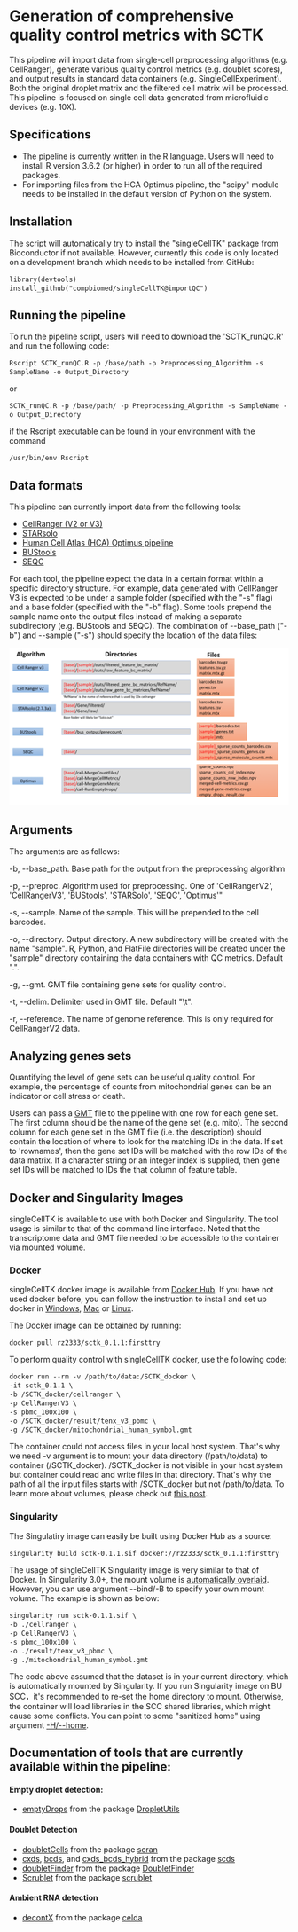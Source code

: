# Generation of comprehensive quality control metrics with SCTK

This pipeline will import data from single-cell preprocessing algorithms (e.g. CellRanger), generate various quality control metrics (e.g. doublet scores), and output results in standard data containers (e.g. SingleCellExperiment).
Both the original droplet matrix and the filtered cell matrix will be processed.
This pipeline is focused on single cell data generated from microfluidic devices (e.g. 10X).

## Specifications

* The pipeline is currently written in the R language. Users will need to install R version 3.6.2 (or higher) in order to run all of the required packages. 
* For importing files from the HCA Optimus pipeline, the "scipy" module needs to be installed in the default version of Python on the system.

## Installation
The script will automatically try to install the "singleCellTK" package from Bioconductor if not available. However, currently this code is only located on a development branch which needs to be installed from GitHub:

```
library(devtools)
install_github("compbiomed/singleCellTK@importQC")
```

## Running the pipeline

To run the pipeline script, users will need to download the 'SCTK_runQC.R' and run the following code:

```
Rscript SCTK_runQC.R -p /base/path -p Preprocessing_Algorithm -s SampleName -o Output_Directory
```

or 

```
SCTK_runQC.R -p /base/path/ -p Preprocessing_Algorithm -s SampleName -o Output_Directory
```

if the Rscript executable can be found in your environment with the command

```
/usr/bin/env Rscript
```


## Data formats

This pipeline can currently import data from the following tools:

* [CellRanger (V2 or V3)](https://support.10xgenomics.com/single-cell-gene-expression/software/pipelines/latest/what-is-cell-ranger)
* [STARsolo](https://github.com/alexdobin/STAR/releases)
* [Human Cell Atlas (HCA) Optimus pipeline](https://data.humancellatlas.org/pipelines/optimus-workflow)
* [BUStools](https://github.com/BUStools/bustools)
* [SEQC](https://github.com/ambrosejcarr/seqc)

For each tool, the pipeline expect the data in a certain format within a specific directory structure. For example, data generated with CellRanger V3 is expected to be under a sample folder (specified with the "-s" flag) and a base folder (specified with the "-b" flag).
Some tools prepend the sample name onto the output files instead of making a separate subdirectory (e.g. BUStools and SEQC). The combination of --base_path ("-b") and --sample ("-s") should specify the location of the data files:

![](/exec/SCTK_QC_Import.png)

## Arguments

The arguments are as follows:

-b, --base_path. Base path for the output from the preprocessing algorithm

-p, --preproc. Algorithm used for preprocessing. One of 'CellRangerV2', 'CellRangerV3', 'BUStools', 'STARSolo', 'SEQC', 'Optimus'"

-s, --sample. Name of the sample. This will be prepended to the cell barcodes.

-o, --directory. Output directory. A new subdirectory will be created with the name "sample". R, Python, and FlatFile directories will be created under the "sample" directory containing the data containers with QC metrics. Default ".".

-g, --gmt. GMT file containing gene sets for quality control. 

-t, --delim. Delimiter used in GMT file. Default "\t".

-r, --reference. The name of genome reference. This is only required for CellRangerV2 data.

## Analyzing genes sets

Quantifying the level of gene sets can be useful quality control. For example, the percentage of counts from mitochondrial genes can be an indicator or cell stress or death. 

Users can pass a [GMT](http://software.broadinstitute.org/cancer/software/gsea/wiki/index.php/Data_formats) file to the pipeline with one row for each gene set. The first column should be the name of the gene set (e.g. mito). 
The second column for each gene set in the GMT file (i.e. the description) should contain the location of where to look for the matching IDs in the data. If set to 'rownames', then the gene set IDs will be matched with the row IDs of the data matrix. If a character string or an integer index is supplied, then gene set IDs will be matched to IDs the that column of feature table.

## Docker and Singularity Images

singleCellTK is available to use with both Docker and Singularity. The tool usage is similar to that of the command line interface. Noted that the transcriptome data and GMT file needed to be accessible to the container via mounted volume. 

### Docker

singleCellTK docker image is available from [Docker Hub](https://hub.docker.com/r/rz2333/sctk_0.1.1). If you have not used docker before, you can follow the instruction to install and set up docker in [Windows](https://docs.docker.com/docker-for-windows/), [Mac](https://docs.docker.com/docker-for-mac/) or [Linux](https://runnable.com/docker/install-docker-on-linux). 

The Docker image can be obtained by running: 
```
docker pull rz2333/sctk_0.1.1:firsttry
```

To perform quality control with singleCellTK docker, use the following code:

```
docker run --rm -v /path/to/data:/SCTK_docker \
-it sctk_0.1.1 \
-b /SCTK_docker/cellranger \
-p CellRangerV3 \
-s pbmc_100x100 \
-o /SCTK_docker/result/tenx_v3_pbmc \
-g /SCTK_docker/mitochondrial_human_symbol.gmt
```

The container could not access files in your local host system. That's why we need -v argument is to mount your data directory (/path/to/data) to container (/SCTK_docker). /SCTK_docker is not visible in your host system but container could read and write files in that directory. That's why the path of all the input files starts with /SCTK_docker but not /path/to/data. To learn more about volumes, please check out [this post](https://docs.docker.com/storage/volumes/).

### Singularity

The Singulatiry image can easily be built using Docker Hub as a source:

```
singularity build sctk-0.1.1.sif docker://rz2333/sctk_0.1.1:firsttry
```

The usage of singleCellTK Singularity image is very similar to that of Docker. In Singularity 3.0+, the mount volume is [automatically overlaid](https://singularity.lbl.gov/docs-mount). However, you can use argument --bind/-B to specify your own mount volume. The example is shown as below:

```
singularity run sctk-0.1.1.sif \
-b ./cellranger \
-p CellRangerV3 \
-s pbmc_100x100 \
-o ./result/tenx_v3_pbmc \
-g ./mitochondrial_human_symbol.gmt
```

The code above assumed that the dataset is in your current directory, which is automatically mounted by Singularity. If you run Singularity image on BU SCC，it's recommended to re-set the home directory to mount. Otherwise, the container will load libraries in the SCC shared libraries, which might cause some conflicts. You can point to some "sanitized home" using argument [-H/--home](https://singularity.lbl.gov/faq#solution-1-specify-the-home-to-mount).

## Documentation of tools that are currently available within the pipeline:
#### Empty droplet detection:
* [emptyDrops](https://rdrr.io/github/MarioniLab/DropletUtils/man/emptyDrops.html) from the package [DropletUtils](https://bioconductor.org/packages/release/bioc/html/DropletUtils.html)

#### Doublet Detection
* [doubletCells](https://rdrr.io/github/MarioniLab/scran/man/doubletCells.html) from the package [scran](http://bioconductor.org/packages/release/bioc/html/scran.html)
* [cxds](https://rdrr.io/bioc/scds/man/cxds.html), [bcds](https://rdrr.io/bioc/scds/man/bcds.html), and [cxds_bcds_hybrid](https://rdrr.io/bioc/scds/man/cxds_bcds_hybrid.html) from the package [scds](http://bioconductor.org/packages/release/bioc/html/scds.html)
* [doubletFinder](https://rdrr.io/github/chris-mcginnis-ucsf/DoubletFinder/man/doubletFinder.html) from the package [DoubletFinder](https://github.com/chris-mcginnis-ucsf/DoubletFinder)
* [Scrublet](https://bioconda.github.io/recipes/scrublet/README.html) from the package [scrublet](https://github.com/allonkleinlab/scrublet)

#### Ambient RNA detection
* [decontX](https://rdrr.io/bioc/celda/man/decontX.html) from the package [celda](https://bioconductor.org/packages/release/bioc/html/celda.html)


